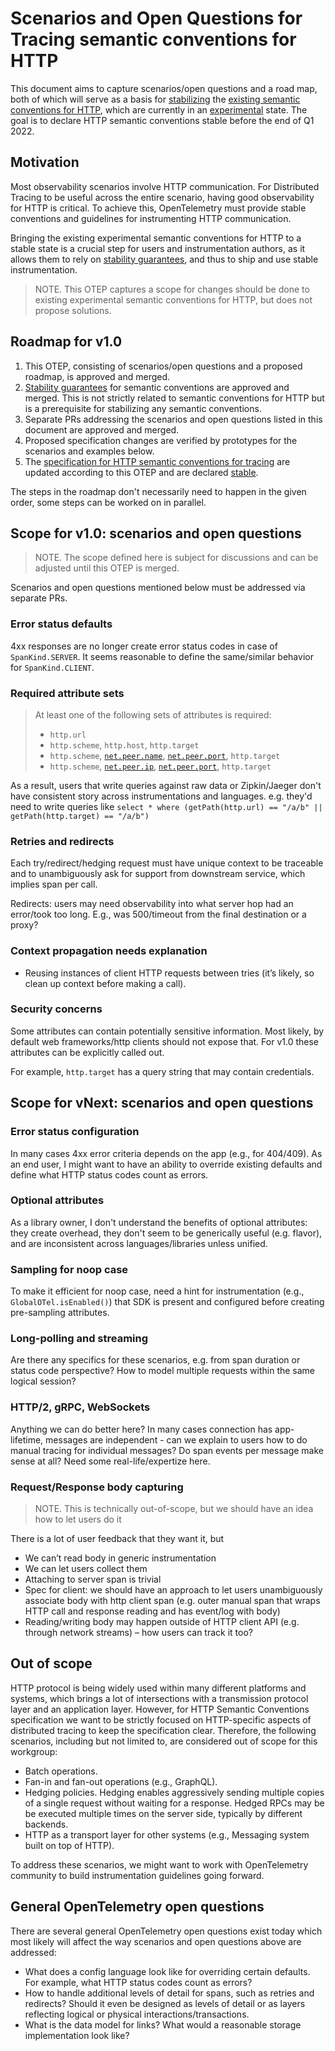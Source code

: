# Scenarios and Open Questions for Tracing semantic conventions for HTTP

This document aims to capture scenarios/open questions and a road map, both of
which will serve as a basis for [stabilizing](https://github.com/open-telemetry/opentelemetry-specification/blob/main/specification/versioning-and-stability.md#stable)
the [existing semantic conventions for HTTP](https://github.com/open-telemetry/opentelemetry-specification/blob/main/specification/trace/semantic_conventions/http.md),
which are currently in an [experimental](https://github.com/open-telemetry/opentelemetry-specification/blob/main/specification/versioning-and-stability.md#experimental)
state. The goal is to declare HTTP semantic conventions stable before the
end of Q1 2022.

## Motivation

Most observability scenarios involve HTTP communication. For Distributed Tracing
to be useful across the entire scenario, having good observability for
HTTP is critical. To achieve this, OpenTelemetry must provide stable conventions
and guidelines for instrumenting HTTP communication.

Bringing the existing experimental semantic conventions for HTTP to a
stable state is a crucial step for users and instrumentation authors, as it
allows them to rely on [stability guarantees](https://github.com/open-telemetry/opentelemetry-specification/blob/main/specification/versioning-and-stability.md#not-defined-semantic-conventions-stability),
and thus to ship and use stable instrumentation.

> NOTE. This OTEP captures a scope for changes should be done to existing
experimental semantic conventions for HTTP, but does not propose solutions.

## Roadmap for v1.0

1. This OTEP, consisting of scenarios/open questions and a proposed roadmap, is
   approved and merged.
2. [Stability guarantees](https://github.com/open-telemetry/opentelemetry-specification/blob/main/specification/versioning-and-stability.md#not-defined-semantic-conventions-stability)
   for semantic conventions are approved and merged. This is not strictly related
   to semantic conventions for HTTP but is a prerequisite for stabilizing any
   semantic conventions.
3. Separate PRs addressing the scenarios and open questions listed in this
   document are approved and merged.
4. Proposed specification changes are verified by prototypes for the scenarios
   and examples below.
5. The [specification for HTTP semantic conventions for tracing](https://github.com/open-telemetry/opentelemetry-specification/blob/main/specification/trace/semantic_conventions/http.md)
   are updated according to this OTEP and are declared
   [stable](https://github.com/open-telemetry/opentelemetry-specification/blob/main/specification/versioning-and-stability.md#stable).

The steps in the roadmap don't necessarily need to happen in the given order,
some steps can be worked on in parallel.

## Scope for v1.0: scenarios and open questions

> NOTE. The scope defined here is subject for discussions and can be adjusted
  until this OTEP is merged.

Scenarios and open questions mentioned below must be addressed via separate PRs.

### Error status defaults

4xx responses are no longer create error status codes in case of
`SpanKind.SERVER`. It seems reasonable to define the same/similar behavior
for `SpanKind.CLIENT`.

### Required attribute sets

> At least one of the following sets of attributes is required:
>
> * `http.url`
> * `http.scheme`, `http.host`, `http.target`
> * `http.scheme`, [`net.peer.name`](span-general.md), [`net.peer.port`](span-general.md), `http.target`
> * `http.scheme`, [`net.peer.ip`](span-general.md), [`net.peer.port`](span-general.md), `http.target`

As a result, users that write queries against raw data or Zipkin/Jaeger don't
have consistent story across instrumentations and languages. e.g. they'd need to
write queries like
`select * where (getPath(http.url) == "/a/b" || getPath(http.target) == "/a/b")`

### Retries and redirects

Each try/redirect/hedging request must have unique context to be traceable and
to unambiguously ask for support from downstream service, which implies span
per call.

Redirects: users may need observability into what server hop had an error/took
too long. E.g., was 500/timeout from the final destination or a proxy?

### Context propagation needs explanation

* Reusing instances of client HTTP requests between tries (it’s likely, so clean
  up context before making a call).

### Security concerns

Some attributes can contain potentially sensitive information. Most likely, by
default web frameworks/http clients should not expose that. For v1.0 these
attributes can be explicitly called out.

For example, `http.target` has a query string that may contain credentials.

## Scope for vNext: scenarios and open questions

### Error status configuration

In many cases 4xx error criteria depends on the app (e.g., for 404/409). As an
end user, I might want to have an ability to override existing defaults and
define what HTTP status codes count as errors.

### Optional attributes

As a library owner, I don't understand the benefits of optional attributes:
they create overhead, they don't seem to be generically useful (e.g. flavor),
and are inconsistent across languages/libraries unless unified.

### Sampling for noop case

To make it efficient for noop case, need a hint for instrumentation
(e.g., `GlobalOTel.isEnabled()`) that SDK is present and configured before
creating pre-sampling attributes.

### Long-polling and streaming

Are there any specifics for these scenarios, e.g. from span duration or status
code perspective? How to model multiple requests within the same logical
session?

### HTTP/2, gRPC, WebSockets

Anything we can do better here? In many cases connection has app-lifetime,
messages are independent - can we explain to users how to do manual tracing
for individual messages? Do span events per message make sense at all?
Need some real-life/expertize here.

### Request/Response body capturing

> NOTE. This is technically out-of-scope, but we should have an idea how to let
  users do it

There is a lot of user feedback that they want it, but

* We can’t read body in generic instrumentation
* We can let users collect them
* Attaching to server span is trivial
* Spec for client: we should have an approach to let users unambiguously
  associate body with http client span (e.g. outer manual span that wraps HTTP
  call and response reading and has event/log with body)
* Reading/writing body may happen outside of HTTP client API (e.g. through
  network streams) – how users can track it too?

## Out of scope

HTTP protocol is being widely used within many different platforms and systems,
which brings a lot of intersections with a transmission protocol layer and an
application layer. However, for HTTP Semantic Conventions specification we want
to be strictly focused on HTTP-specific aspects of distributed tracing to keep
the specification clear. Therefore, the following scenarios, including but not
limited to, are considered out of scope for this workgroup:

* Batch operations.
* Fan-in and fan-out operations (e.g., GraphQL).
* Hedging policies. Hedging enables aggressively sending multiple copies of a
  single request without waiting for a response. Hedged RPCs may be be executed
  multiple times on the server side, typically by different backends.
* HTTP as a transport layer for other systems (e.g., Messaging system built on
  top of HTTP).

To address these scenarios, we might want to work with OpenTelemetry community
to build instrumentation guidelines going forward.

## General OpenTelemetry open questions

There are several general OpenTelemetry open questions exist today which most
likely will affect the way scenarios and open questions above are addressed:

* What does a config language look like for overriding certain defaults.
  For example, what HTTP status codes count as errors?
* How to handle additional levels of detail for spans, such as retries and
  redirects?
  Should it even be designed as levels of detail or as layers reflecting logical
  or physical interactions/transactions.
* What is the data model for links? What would a reasonable storage
  implementation look like?
